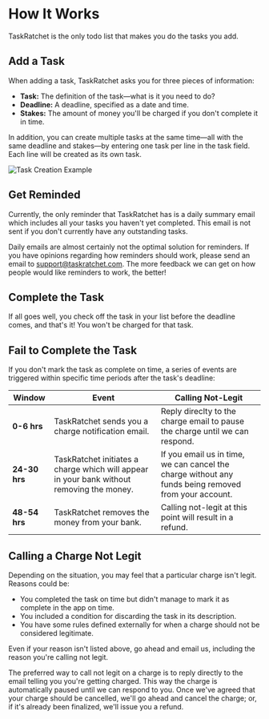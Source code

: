 # How It Works

TaskRatchet is the only todo list that makes you do the tasks you add.

## Add a Task

When adding a task, TaskRatchet asks you for three pieces of information:

- **Task:** The definition of the task—what is it you need to do?
- **Deadline:** A deadline, specified as a date and time.
- **Stakes:** The amount of money you'll be charged if you don't complete it in time.

In addition, you can create multiple tasks at the same time—all with the same deadline and stakes—by entering one task per line
in the task field. Each line will be created as its own task.

![Task Creation Example](https://user-images.githubusercontent.com/4655422/179230689-1a697e39-5cef-49ad-b854-aa1b463b2516.jpeg)

## Get Reminded

Currently, the only reminder that TaskRatchet has is a daily summary email which includes all your tasks you haven't yet
completed. This email is not sent if you don't currently have any outstanding tasks.

Daily emails are almost certainly not the optimal solution for reminders. If you have opinions regarding how reminders should work,
please send an email to support@taskratchet.com. The more feedback we can get on how people would like reminders to work, the better!

## Complete the Task

If all goes well, you check off the task in your list before the deadline comes, and that's it! You won't be charged
for that task.

## Fail to Complete the Task

If you don't mark the task as complete on time, a series of events are triggered within specific time periods after the task's deadline:

| Window        | Event                                                                                     | Calling Not-Legit                                                                                    |
| ------------- | ----------------------------------------------------------------------------------------- | ---------------------------------------------------------------------------------------------------- |
| **0-6 hrs**   | TaskRatchet sends you a charge notification email.                                        | Reply direclty to the charge email to pause the charge until we can respond.                         |
| **24-30 hrs** | TaskRatchet initiates a charge which will appear in your bank without removing the money. | If you email us in time, we can cancel the charge without any funds being removed from your account. |
| **48-54 hrs** | TaskRatchet removes the money from your bank.                                             | Calling not-legit at this point will result in a refund.                                             |

## Calling a Charge Not Legit

Depending on the situation, you may feel that a particular charge isn't legit. Reasons could be:

- You completed the task on time but didn't manage to mark it as complete in the app on time.
- You included a condition for discarding the task in its description.
- You have some rules defined externally for when a charge should not be considered legitimate.

Even if your reason isn't listed above, go ahead and email us, including the reason you're calling not legit.

The preferred way to call not legit on a charge is to reply directly to
the email telling you you're getting charged. This way the charge is
automatically paused until we can respond to you. Once we've agreed that
your charge should be cancelled, we'll go ahead and cancel the charge;
or, if it's already been finalized, we'll issue you a refund.
